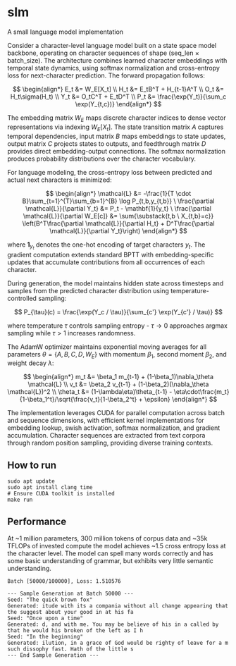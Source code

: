 # slm
A small language model implementation

Consider a character-level language model built on a state space model backbone, operating on character sequences of shape (seq_len × batch_size). The architecture combines learned character embeddings with temporal state dynamics, using softmax normalization and cross-entropy loss for next-character prediction. The forward propagation follows:

$$
\begin{align*}
E_t &= W_E[X_t] \\
H_t &= E_tB^T + H_{t-1}A^T \\
O_t &= H_t\sigma(H_t) \\
Y_t &= O_tC^T + E_tD^T \\
P_t &= \frac{\exp(Y_t)}{\sum_c \exp(Y_{t,c})}
\end{align*}
$$

The embedding matrix $W_E$ maps discrete character indices to dense vector representations via indexing $W_E[X_t]$. The state transition matrix $A$ captures temporal dependencies, input matrix $B$ maps embeddings to state updates, output matrix $C$ projects states to outputs, and feedthrough matrix $D$ provides direct embedding-output connections. The softmax normalization produces probability distributions over the character vocabulary.

For language modeling, the cross-entropy loss between predicted and actual next characters is minimized:

$$
\begin{align*}
\mathcal{L} &= -\frac{1}{T \cdot B}\sum_{t=1}^{T}\sum_{b=1}^{B} \log P_{t,b,y_{t,b}} \
\frac{\partial \mathcal{L}}{\partial Y_t} &= P_t - \mathbf{1}{y_t} \
\frac{\partial \mathcal{L}}{\partial W_E[c]} &= \sum{\substack{t,b \ X_{t,b}=c}} \left(B^T\frac{\partial \mathcal{L}}{\partial H_t} + D^T\frac{\partial \mathcal{L}}{\partial Y_t}\right)
\end{align*}
$$

where $\mathbf{1}_{y_t}$ denotes the one-hot encoding of target characters $y_t$. The gradient computation extends standard BPTT with embedding-specific updates that accumulate contributions from all occurrences of each character.

During generation, the model maintains hidden state across timesteps and samples from the predicted character distribution using temperature-controlled sampling:

$$
P_{\tau}(c) = \frac{\exp(Y_c / \tau)}{\sum_{c'} \exp(Y_{c'} / \tau)}
$$

where temperature $\tau$ controls sampling entropy - $\tau \rightarrow 0$ approaches argmax sampling while $\tau > 1$ increases randomness.

The AdamW optimizer maintains exponential moving averages for all parameters $\theta = \{A, B, C, D, W_E\}$ with momentum $\beta_1$, second moment $\beta_2$, and weight decay $\lambda$:

$$
\begin{align*}
m_t &= \beta_1 m_{t-1} + (1-\beta_1)\nabla_\theta \mathcal{L} \\
v_t &= \beta_2 v_{t-1} + (1-\beta_2)(\nabla_\theta \mathcal{L})^2 \\
\theta_t &= (1-\lambda\eta)\theta_{t-1} - \eta\cdot\frac{m_t}{1-\beta_1^t}/\sqrt{\frac{v_t}{1-\beta_2^t} + \epsilon}
\end{align*}
$$

The implementation leverages CUDA for parallel computation across batch and sequence dimensions, with efficient kernel implementations for embedding lookup, swish activation, softmax normalization, and gradient accumulation. Character sequences are extracted from text corpora through random position sampling, providing diverse training contexts.

## How to run
```
sudo apt update
sudo apt install clang time
# Ensure CUDA toolkit is installed
make run
```

## Performance

At ~1 million parameters, 300 million tokens of corpus data and ~35k TFLOPs of invested compute the model achieves ~1.5 cross entropy loss at the character level. The model can spell many words correctly and has some basic understanding of grammar, but exhibits very little semantic understanding.

```
Batch [50000/100000], Loss: 1.510576

--- Sample Generation at Batch 50000 ---
Seed: "The quick brown fox"
Generated: itude with its a compania without all change appearing that the suggest about your good in at his fa
Seed: "Once upon a time"
Generated: d, and with me. You may be believe of his in a called by that he would his broken of the left as I h
Seed: "In the beginning"
Generated: ilution, in a grace of God would be righty of leave for a m such dissophy fast. Hath of the little s
--- End Sample Generation ---
```